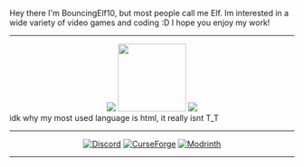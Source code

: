 Hey there I'm BouncingElf10, but most people call me Elf. Im interested in a wide variety of video games and coding :D I hope you enjoy my work!

---

<div align="center">
  <img src="https://github-readme-stats.vercel.app/api?username=BouncingElf10&show_icons=true&theme=radical&hide_rank=true" />
  <img src="https://placehold.co/69x1/transparent/transparent" width="120" />
  <img src="https://github-readme-stats.vercel.app/api/top-langs/?username=BouncingElf10&layout=compact&theme=radical" />
</div>
idk why my most used language is html, it really isnt T_T

---
<div align="center">
  
  [![Discord](https://img.shields.io/badge/Discord-BouncingElf10-5865F2?style=for-the-badge&logo=discord&logoColor=white)](https://discordapp.com/users/700684442368213062)
  [![CurseForge](https://img.shields.io/badge/CurseForge-BouncingElf100-EF803F?style=for-the-badge&logo=curseforge&logoColor=white)](https://www.curseforge.com/members/bouncingelf100/projects)
  [![Modrinth](https://img.shields.io/badge/Modrinth-BouncingElf10-1BD96A?style=for-the-badge&logo=modrinth&logoColor=white)](https://modrinth.com/user/BouncingElf10)

</div>

---
